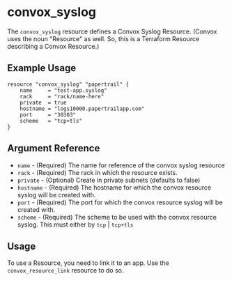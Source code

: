 # convox_syslog

The `convox_syslog` resource defines a Convox Syslog Resource.
(Convox uses the noun "Resource" as well. So, this is a Terraform Resource describing a Convox Resource.)

## Example Usage

```
resource "convox_syslog" "papertrail" {
    name     = "test-app.syslog"
    rack     = "rack/name-here"
    private  = true
    hostname = "logs10000.papertrailapp.com"
    port     = "30303"
    scheme   = "tcp+tls"
}
```

## Argument Reference

* `name` - (Required) The name for reference of the convox syslog resource
* `rack` - (Required) The rack in which the resource exists.
* `private` - (Optional) Create in private subnets (defaults to false)
* `hostname` - (Required) The hostname for which the convox resource syslog will be created with.
* `port` - (Required) The port for which the convox resource syslog will be created with.
* `scheme` - (Required) The scheme to be used with the convox resource syslog. This must either by `tcp` | `tcp+tls`

## Usage

To use a Resource, you need to link it to an app. Use the `convox_resource_link` resource to do so.
